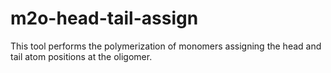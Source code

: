 # m2o-head-tail-assign
This tool performs the polymerization of monomers assigning the head and tail atom positions at the oligomer.
